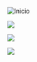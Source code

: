 ![Inicio](https://hermes.digitalinnovation.one/certificates/cover/9F1B7124.jpg)

![](https://hermes.digitalinnovation.one/certificates/cover/A40219BE.jpg)

![](https://hermes.digitalinnovation.one/certificates/cover/5C658827.jpg)

![](https://hermes.digitalinnovation.one/certificates/cover/F6815329.jpg)


